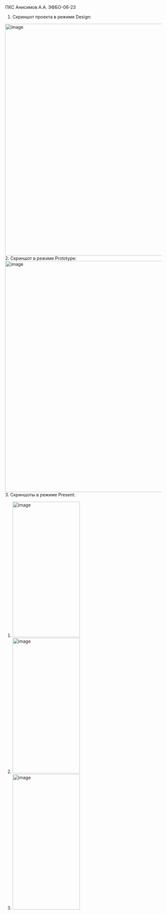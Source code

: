 ПКС Анисимов А.А. ЭФБО-06-23
1.	Скриншот проекта в режиме Design:
<img width="1041" height="745" alt="image" src="https://github.com/user-attachments/assets/6949ae0d-3665-43cf-980e-b29442d79d75" />
2.	Скриншот в режиме Prototype:
<img width="1033" height="743" alt="image" src="https://github.com/user-attachments/assets/4d0d8133-5ffa-4772-b326-dee0780ee73e" />
3.	Скриншоты в режиме Present:
   
   1) <img width="216" height="435" alt="image" src="https://github.com/user-attachments/assets/8cf71171-e94b-47b5-98d9-26ab5f148c5e" />
   2) <img width="216" height="435" alt="image" src="https://github.com/user-attachments/assets/28d837bf-6f3e-40b0-9c8e-0e89ed37b3db" />
   3) <img width="216" height="435" alt="image" src="https://github.com/user-attachments/assets/d07ff5f4-2840-4a51-8885-bc456ddd6b8c" />


